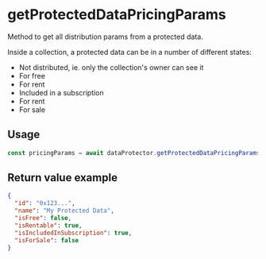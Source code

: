 # getProtectedDataPricingParams

Method to get all distribution params from a protected data.

Inside a collection, a protected data can be in a number of different states:
 - Not distributed, ie. only the collection's owner can see it
 - For free
 - For rent
 - Included in a subscription
 - For rent
 - For sale

## Usage

```javascript
const pricingParams = await dataProtector.getProtectedDataPricingParams();
```

## Return value example

```json
{
  "id": "0x123...",
  "name": "My Protected Data",
  "isFree": false,
  "isRentable": true,
  "isIncludedInSubscription": true,
  "isForSale": false
}
```
